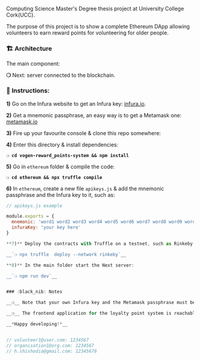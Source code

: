 Computing Science Master's Degree thesis project at University College Cork(UCC).

The purpose of this project is to show a complete Ethereum DApp allowing volunteers to earn reward points for volunteering for older people.

### :building_construction: __Architecture__

The main component:

__❍__ Next: server connected to the blockchain.

### :page_with_curl: __Instructions__:

**1)** Go on the Infura website to get an Infura key: [infura.io](https://infura.io).

**2)** Get a mnemonic passphrase, an easy way is to get a Metamask one: [metamask.io](https://metamask.io/)

**3)** Fire up your favourite console & clone this repo somewhere:


**4)** Enter this directory & install dependencies:

__`❍ cd vogen-reward_points-system && npm install`__

**5)** Go in `ethereum` folder & compile the code:

__`❍ cd ethereum && npx truffle compile`__

**6)** In `ethereum`, create a new file `apikeys.js` & add the mnemonic passphrase and the Infura key to it, such as:

```javascript
// apikeys.js example

module.exports = {
  mnemonic: 'word1 word2 word3 word4 word5 word6 word7 word8 word9 word10 word11 word12',
  infuraKey: 'your key here'
}

**7)** Deploy the contracts with Truffle on a testnet, such as Rinkeby:

__`❍ npx truffle  deploy --network rinkeby`__

**8)** In the main folder start the Next server:

__`❍ npm run dev`__


### :black_nib: Notes

__❍__ Note that your own Infura key and the Metamask passphrase must be kept secure. The ones provided here are simply placeholders.

__❍__ The frontend application for the loyalty point system is reachable at https://localhost:3000/

__*Happy developing!*__


// volunteer1@user.com: 1234567
// organisation1@org.com: 1234567
// h.shishodia@gmail.com: 12345678